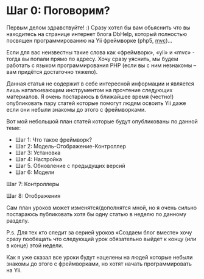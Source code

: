 # Шаг 0: Поговорим?

Первым делом здравствуйте! :\) Сразу хотел бы вам обьяснить что вы находитесь на странице интернет блога DbHelp, который полностью посвящен программированию на Yii фреймворке \(php5, [mvc](https://ru.wikipedia.org/wiki/Model-View-Controller)\)...

Если для вас неизвестны такие слова как «фреймворк», «yii» и «mvc» - тогда вы попали прямо по адресу. Хочу сразу уяснить, мы будем работать с языком программирования PHP \(если вы с ним незнакомы – вам придётся достаточно тяжело\).

Данная статья не содержит в себе интересной информации и является лишь наталкивающим инструментом на прочтение следующих материалов. Я очень постараюсь в ближайшее время \(честно!\) опубликовать пару статей которые помогут людям освоить Yii даже если они небыли знакомы до этого с фреймворками.

Вот мой небольшой план статей которые будут опубликованы по данной теме:

* Шаг 1: Что такое фреймворк?
* Шаг 2: Модель-Отображение-Контроллер
* Шаг 3: Установка
* Шаг 4: Настройка
* Шаг 5. Обновление с предыдущих версий
* Шаг 6: Модели

Шаг 7: Контроллеры

Шаг 8: Отображения

Сам план уроков может изменятся/дополнятся мной, но я очень сильно постараюсь публиковать хотя бы одну статью в неделю по данному разделу.

P.s. Для тех кто следит за серией уроков «Создаем блог вместе» хочу сразу пообещать что следующий урок обязательно выйдет к концу \(или в конце\) этой недели.

Как я уже сказал все уроки будут нацелены на людей которые небыли знакомы до этого с фреймворками, но хотят начать программировать на Yii.

